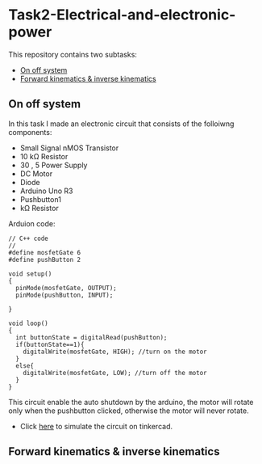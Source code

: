 # Task2-Electrical-and-electronic-power
This repository contains two subtasks:
- [On off system](https://github.com/farahhrs/Task2-Electrical-and-electronic-power/blob/main/README.md#on-off-system)
- [Forward kinematics & inverse kinematics]()
## On off system
In this task I made an electronic circuit that consists of the folloiwng components:
- Small Signal nMOS Transistor
- 10 kΩ Resistor
- 30 , 5 Power Supply
- DC Motor
- Diode
- Arduino Uno R3
- Pushbutton1 
- kΩ Resistor

Arduion code:
```
// C++ code
//
#define mosfetGate 6
#define pushButton 2

void setup()
{
  pinMode(mosfetGate, OUTPUT);
  pinMode(pushButton, INPUT);

}

void loop()
{
  int buttonState = digitalRead(pushButton);
  if(buttonState==1){
  	digitalWrite(mosfetGate, HIGH); //turn on the motor
  }
  else{
  	digitalWrite(mosfetGate, LOW); //turn off the motor
  }
}
```
This circuit enable the auto shutdown by the arduino, the motor will rotate only when the pushbutton clicked, otherwise the motor will never rotate.
- Click [here](https://www.tinkercad.com/things/hP8x8h8XdHQ-bodacious-jaiks-crift/editel?sharecode=Dn_C5lPQhzsvtIkSJjDFKiJFKJQM5L63AIrcKs9e6DA) to simulate the circuit on tinkercad.

## Forward kinematics & inverse kinematics


